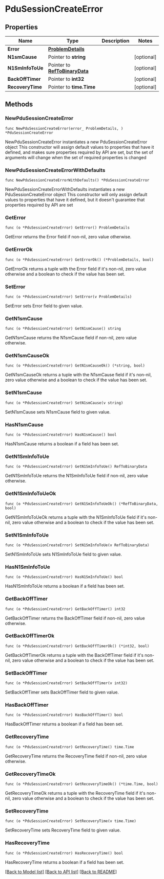 # PduSessionCreateError

## Properties

Name | Type | Description | Notes
------------ | ------------- | ------------- | -------------
**Error** | [**ProblemDetails**](ProblemDetails.md) |  | 
**N1smCause** | Pointer to **string** |  | [optional] 
**N1SmInfoToUe** | Pointer to [**RefToBinaryData**](RefToBinaryData.md) |  | [optional] 
**BackOffTimer** | Pointer to **int32** |  | [optional] 
**RecoveryTime** | Pointer to **time.Time** |  | [optional] 

## Methods

### NewPduSessionCreateError

`func NewPduSessionCreateError(error_ ProblemDetails, ) *PduSessionCreateError`

NewPduSessionCreateError instantiates a new PduSessionCreateError object
This constructor will assign default values to properties that have it defined,
and makes sure properties required by API are set, but the set of arguments
will change when the set of required properties is changed

### NewPduSessionCreateErrorWithDefaults

`func NewPduSessionCreateErrorWithDefaults() *PduSessionCreateError`

NewPduSessionCreateErrorWithDefaults instantiates a new PduSessionCreateError object
This constructor will only assign default values to properties that have it defined,
but it doesn't guarantee that properties required by API are set

### GetError

`func (o *PduSessionCreateError) GetError() ProblemDetails`

GetError returns the Error field if non-nil, zero value otherwise.

### GetErrorOk

`func (o *PduSessionCreateError) GetErrorOk() (*ProblemDetails, bool)`

GetErrorOk returns a tuple with the Error field if it's non-nil, zero value otherwise
and a boolean to check if the value has been set.

### SetError

`func (o *PduSessionCreateError) SetError(v ProblemDetails)`

SetError sets Error field to given value.


### GetN1smCause

`func (o *PduSessionCreateError) GetN1smCause() string`

GetN1smCause returns the N1smCause field if non-nil, zero value otherwise.

### GetN1smCauseOk

`func (o *PduSessionCreateError) GetN1smCauseOk() (*string, bool)`

GetN1smCauseOk returns a tuple with the N1smCause field if it's non-nil, zero value otherwise
and a boolean to check if the value has been set.

### SetN1smCause

`func (o *PduSessionCreateError) SetN1smCause(v string)`

SetN1smCause sets N1smCause field to given value.

### HasN1smCause

`func (o *PduSessionCreateError) HasN1smCause() bool`

HasN1smCause returns a boolean if a field has been set.

### GetN1SmInfoToUe

`func (o *PduSessionCreateError) GetN1SmInfoToUe() RefToBinaryData`

GetN1SmInfoToUe returns the N1SmInfoToUe field if non-nil, zero value otherwise.

### GetN1SmInfoToUeOk

`func (o *PduSessionCreateError) GetN1SmInfoToUeOk() (*RefToBinaryData, bool)`

GetN1SmInfoToUeOk returns a tuple with the N1SmInfoToUe field if it's non-nil, zero value otherwise
and a boolean to check if the value has been set.

### SetN1SmInfoToUe

`func (o *PduSessionCreateError) SetN1SmInfoToUe(v RefToBinaryData)`

SetN1SmInfoToUe sets N1SmInfoToUe field to given value.

### HasN1SmInfoToUe

`func (o *PduSessionCreateError) HasN1SmInfoToUe() bool`

HasN1SmInfoToUe returns a boolean if a field has been set.

### GetBackOffTimer

`func (o *PduSessionCreateError) GetBackOffTimer() int32`

GetBackOffTimer returns the BackOffTimer field if non-nil, zero value otherwise.

### GetBackOffTimerOk

`func (o *PduSessionCreateError) GetBackOffTimerOk() (*int32, bool)`

GetBackOffTimerOk returns a tuple with the BackOffTimer field if it's non-nil, zero value otherwise
and a boolean to check if the value has been set.

### SetBackOffTimer

`func (o *PduSessionCreateError) SetBackOffTimer(v int32)`

SetBackOffTimer sets BackOffTimer field to given value.

### HasBackOffTimer

`func (o *PduSessionCreateError) HasBackOffTimer() bool`

HasBackOffTimer returns a boolean if a field has been set.

### GetRecoveryTime

`func (o *PduSessionCreateError) GetRecoveryTime() time.Time`

GetRecoveryTime returns the RecoveryTime field if non-nil, zero value otherwise.

### GetRecoveryTimeOk

`func (o *PduSessionCreateError) GetRecoveryTimeOk() (*time.Time, bool)`

GetRecoveryTimeOk returns a tuple with the RecoveryTime field if it's non-nil, zero value otherwise
and a boolean to check if the value has been set.

### SetRecoveryTime

`func (o *PduSessionCreateError) SetRecoveryTime(v time.Time)`

SetRecoveryTime sets RecoveryTime field to given value.

### HasRecoveryTime

`func (o *PduSessionCreateError) HasRecoveryTime() bool`

HasRecoveryTime returns a boolean if a field has been set.


[[Back to Model list]](../README.md#documentation-for-models) [[Back to API list]](../README.md#documentation-for-api-endpoints) [[Back to README]](../README.md)


